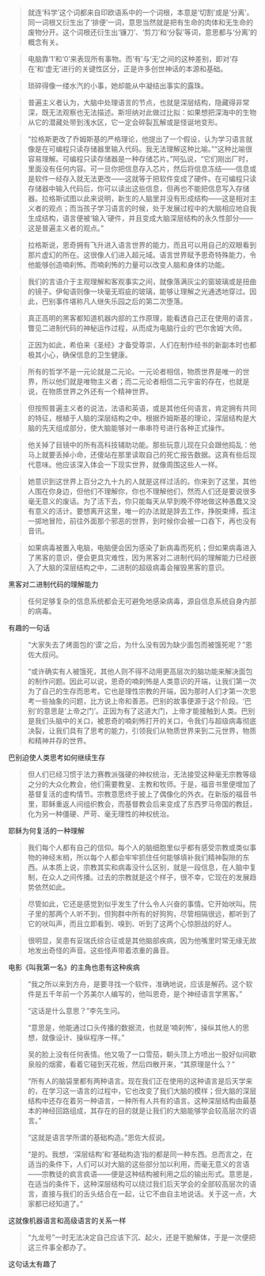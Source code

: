 
> 就连‘科学’这个词都来自印欧语系中的一个词根，本意是‘切割’或是‘分离’。同一词根又衍生出了‘排便’一词，意思当然就是把有生命的肉体和无生命的废物分开。这个词根还衍生出‘镰刀’、‘剪刀’和‘分裂’等词，意思都与‘分离’的概念有关。


> 电脑靠‘1’和‘0’来表现所有事物。而‘有’与‘无’之间的这种差别，即对‘存在’和‘虚无’进行的关键性区分，正是许多创世神话的本源和基础。


> 琐碎得像一缕水汽的小事，她却能从中凝结出事实的露珠。

> 普遍主义者认为，大脑中处理语言的节点，也就是深层结构，隐藏得非常深，既无法观察也无法描述。斯坦纳对此做过比拟：如果想把深海中的生物从它的潜藏处带到浅水区，它一定会碎裂瓦解或是怪诞地变形。



> “拉格斯更改了乔姆斯基的严格理论，他提出了一个假设，认为学习语言就像是在可编程只读存储器里输入代码。我无法理解这种比喻。”“这种比喻很容易理解。可编程只读存储器是一种存储芯片。”阿弘说，“它们刚出厂时，里面没有任何内容。可一旦你把信息存入芯片，然后将信息冻结——信息或是软件一经存入就无法更改——这就等于把软件变成了硬件。在可编程只读存储器中输入代码后，你可以读出这些信息，但再也不能把信息写入存储器。拉格斯试图以此来说明，新生的人脑里并没有形成结构——这是相对主义者的观点；而当孩子学习语言的时候，处于发展过程中的大脑相应地自我生成结构，语言便被‘输入’硬件，并且变成大脑深层结构的永久性部分——这是普遍主义者的观点。”



> 拉格斯说，恩奇拥有飞升进入语言世界的能力，而且可以用自己的双眼看到那片虚幻的所在。这很像人们进入超元域。语言世界赋予恩奇特殊能力，令他能够创造喃刹怖。而喃刹怖的力量可以改变人脑和身体的功能。



> 我们的言语介于主观理解和客观事实之间，就像落满灰尘的窗玻璃或是扭曲的镜子。伊甸语则像一块毫无瑕疵的玻璃，能够让理解之光通透地穿过。因此，巴别事件堪称凡人继失乐园之后的第二次堕落。



> 真正高明的黑客都知道机器内部的工作原理，能看透自己正在使用的语言，瞥见二进制代码的神秘运作过程，从而成为电脑行业的‘巴尔舍姆’大师。



> 正因为如此，希伯来《圣经》才备受尊崇，人们在制作经书的新副本时也都极其小心，确保信息的卫生健康。



> 所有的哲学不是一元论就是二元论。一元论者相信，物质世界是唯一的世界，所以他们就是唯物主义者；而二元论者相信二元宇宙的存在，也就是说，在物质世界之外还有一个精神世界。



> 但按照普遍主义者的说法，法语和英语，或是其他任何语言，肯定拥有共同的特征，根植于人脑的深层结构之中。根据乔姆斯基的理论，深层结构是大脑的先天组成部分，使大脑能够对一串串符号进行各种正式操作。



> 他关掉了目镜中的所有高科技辅助功能。那些玩意儿现在只会跟他捣乱：他马上就要丢掉小命，还傻站在那里读取自己的死亡报告数据。这真有些后现代意味。他应该深入体会一下现实世界，就像周围这些人一样。



> 她意识到这世界上百分之九十九的人就是这样过活的。你来到了这里，其他人围在你身边，但他们不理解你，你也不理解他们，然而人们还是要说很多毫无意义的废话。为了活下去，你只能每天从早到晚不停地做这种愚蠢又没有意义的活计。要想离开这里，唯一的办法就是辞去工作，挣脱束缚，孤注一掷地冒险，前往外面那个邪恶的世界，到时候你会被一口吞下，再也没有音讯。



> 如果病毒被置入电脑，电脑便会因为感染了新病毒而死机；但如果病毒进入了黑客的意识，便会更具灾难性，因为黑客对二进制代码的理解能力已经嵌入了大脑的深层结构之中，二进制的超级病毒会摧毁黑客的意识。

黑客对二进制代码的理解能力

> 任何足够复杂的信息系统都会无可避免地感染病毒，源自信息系统自身内部的病毒。

有趣的一句话

> “大家失去了烤面包的‘谟’之后，为什么没有因为缺少面包而被饿死呢？”恩佐大叔问。
>
> “或许确实有人被饿死，其他人则不得不动用更高层次的脑功能来解决面包的制作问题。因此可以说，恩奇的喃刹怖是人类意识的开端，让我们第一次为了自己的生存而思考。它也是理性宗教的开端，因为那时人们才第一次思考一些抽象的问题，比方说上帝和善恶。巴别的故事便源于这个阶段。‘巴别’的意思是‘上帝之门’。正因为有了这道大门，上帝才能接触到人类。巴别是我们头脑中的关口，被恩奇的喃刹怖打开的关口，令我们与超级病毒彻底决裂，让我们具有了思考的能力，引领我们从物质世界来到二元世界，物质和精神并存的世界。

巴别迫使人类思考如何继续生存

> 但人们已经习惯于法力赛教派强硬的神权统治，无法接受这种毫无宗教等级之分的大众化教会，他们需要教皇、主教和牧师。于是，福音书里便增加了基督复活的虚构情节。宗教意愿终于披上了偶像化的外衣。在新版的福音书里，耶稣重返人间组织教会，而基督教会后来变成了东西罗马帝国的教廷，化为另一种僵硬、严苛、毫无理性的神权统治。

耶稣为何复活的一种理解

> 我们每个人都有自己的信仰。每个人的脑细胞里似乎都有感受宗教或类似事物的神经末梢，所以每个人都会牢牢抓住任何能够填补我们精神裂隙的东西。从本质上说，宗教其实和病毒没什么区别，就是一段信息，在人脑中复制，在众人之间传播。过去的宗教就是这个样子，很不幸，它现在的发展趋势依然如此。



> 尽管如此，它还是感觉到似乎发生了什么令人兴奋的事情。它开始吠叫。院子里的那两个人听不到，但狗群中所有的好狗狗，尽管相隔很远，都听到了它的吠叫声，而且立即看到、嗅到、听到了这两个心惊胆战的好人。


> 很明显，吴患有妥瑞氏综合征或是其他脑部疾病，因为他嘴里时常无缘无故地发出奇怪的声音。这些怪声带着浓重的鼻音。

电影《叫我第一名》的主角也患有这种疾病

> “我之所以来到方舟，是要寻找一个软件，准确地说，应该是解药。这个软件是五千年前一个苏美尔人编写的，他叫恩奇，是个神经语言学黑客。”
>
> “这话是什么意思？”李先生问。
>
> “意思是，他能通过口头传播的数据流，也就是‘喃刹怖’，操纵其他人的思想，就像设计、操纵程序一样。”
>
> 吴的脸上没有任何表情。他又吸了一口雪茄，朝头顶上方喷出一股好似间歇泉般的烟雾，看着它碰到天花板，然后四散开来，“其原理是什么？”
>
> “所有人的脑袋里都有两种语言。现在我们正在使用的这种语言是后天学来的，在学习这一语言的过程中，它也改变了我们大脑的模样；但大脑的深层结构中还存在着另一种语言，一种所有人共有的语言。这种深层结构由最基本的神经回路组成，其存在的目的就是让我们的大脑能够学会较高层次的语言。”
>
> “这就是语言学所谓的基础构造。”恩佐大叔说。
>
> “是的。我想，‘深层结构’和‘基础构造’指的都是同一种东西。总而言之，在适当的条件下，人们可以对大脑的这些部分加以利用，而毫无意义的言语——宗教徒的疯言疯语——便是这种结构被利用之后的输出形式。意思是，在适当的条件下，这种深层结构可以绕过我们后天学会的全部较高层次的语言，直接与我们的舌头结合在一起，让它不由自主地说话。关于这一点，大家都已经知道了。”

这就像机器语言和高级语言的关系一样

> “九龙号”一时无法决定自己应该下沉、起火，还是干脆解体，于是一次便把这三件事全都办了。

这句话太有趣了
